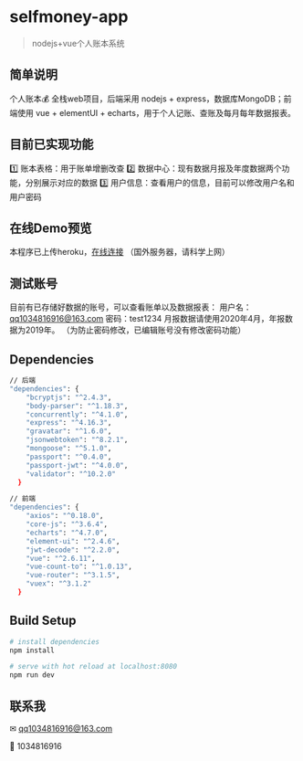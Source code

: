 # selfmoney-app

> nodejs+vue个人账本系统

## 简单说明
个人账本💰
全栈web项目，后端采用 nodejs + express，数据库MongoDB；前端使用 vue + elementUI + echarts，用于个人记账、查账及每月每年数据报表。

## 目前已实现功能
1️⃣ 账本表格：用于账单增删改查
2️⃣ 数据中心：现有数据月报及年度数据两个功能，分别展示对应的数据
3️⃣ 用户信息：查看用户的信息，目前可以修改用户名和用户密码

## 在线Demo预览
本程序已上传heroku，[在线连接](https://selfmoney-app.herokuapp.com/)
（国外服务器，请科学上网）

## 测试账号
目前有已存储好数据的账号，可以查看账单以及数据报表：
用户名：qq1034816916@163.com
密码：test1234
月报数据请使用2020年4月，年报数据为2019年。
（为防止密码修改，已编辑账号没有修改密码功能）

## Dependencies
``` bash
// 后端
"dependencies": {
    "bcryptjs": "^2.4.3",
    "body-parser": "^1.18.3",
    "concurrently": "^4.1.0",
    "express": "^4.16.3",
    "gravatar": "^1.6.0",
    "jsonwebtoken": "^8.2.1",
    "mongoose": "^5.1.0",
    "passport": "^0.4.0",
    "passport-jwt": "^4.0.0",
    "validator": "^10.2.0"
  }
```

``` bash
// 前端
"dependencies": {
    "axios": "^0.18.0",
    "core-js": "^3.6.4",
    "echarts": "^4.7.0",
    "element-ui": "^2.4.6",
    "jwt-decode": "^2.2.0",
    "vue": "^2.6.11",
    "vue-count-to": "^1.0.13",
    "vue-router": "^3.1.5",
    "vuex": "^3.1.2"
  }
```

## Build Setup

``` bash
# install dependencies
npm install

# serve with hot reload at localhost:8080
npm run dev
```

## 联系我
✉ qq1034816916@163.com

🐧 1034816916
